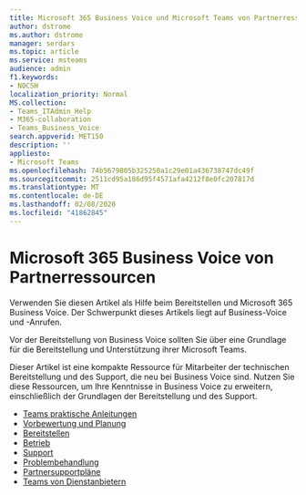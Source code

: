 ```yaml
---
title: Microsoft 365 Business Voice und Microsoft Teams von Partnerressourcen
author: dstrome
ms.author: dstrome
manager: serdars
ms.topic: article
ms.service: msteams
audience: admin
f1.keywords:
- NOCSH
localization_priority: Normal
MS.collection:
- Teams_ITAdmin_Help
- M365-collaboration
- Teams_Business_Voice
search.appverid: MET150
description: ''
appliesto:
- Microsoft Teams
ms.openlocfilehash: 74b5679805b325250a1c29e01a436738747dc49f
ms.sourcegitcommit: 2511cd95a186d95f4571afa4212f8e0fc207817d
ms.translationtype: MT
ms.contentlocale: de-DE
ms.lasthandoff: 02/08/2020
ms.locfileid: "41862845"
---
```

# <a name="microsoft-365-business-voice-partner-resources"></a>Microsoft 365 Business Voice von Partnerressourcen

Verwenden Sie diesen Artikel als Hilfe beim Bereitstellen und Microsoft 365 Business Voice. Der Schwerpunkt dieses Artikels liegt auf Business-Voice und -Anrufen.

Vor der Bereitstellung von Business Voice sollten Sie über eine Grundlage für die Bereitstellung und Unterstützung ihrer Microsoft Teams.

Dieser Artikel ist eine kompakte Ressource für Mitarbeiter der technischen Bereitstellung und des Support, die neu bei Business Voice sind. Nutzen Sie diese Ressourcen, um Ihre Kenntnisse in Business Voice zu erweitern, einschließlich der Grundlagen der Bereitstellung und des Support.

- [Teams praktische Anleitungen](../cloud-voice-landing-page.md)
- [Vorbewertung und Planung](../3-envision-evaluate-my-environment.md)
- [Bereitstellen](../3-onboard-deploy-my-service.md)
- [Betrieb](../1-drive-value-operate-my-service.md)
- [Support](../prepare-network.md)
- [Problembehandlung](../connectivity-issues.md)
- [Partnersupportpläne](https://partner.microsoft.com/support/partnersupport)
- [Teams von Dienstanbietern](https://aka.ms/teamsserviceproviderguide)
